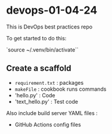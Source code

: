 # devops-01-04-24
This is DevOps best practices repo

To get started to do this:

`source ~/.venv/bin/activate``


## Create a scaffold
* `requirement.txt` : packages
* `makeFile` : cookbook runs commands
* 'hello.py' : Code
* 'text_hello.py' : Test code

Also include build server YAML files :
* GitHub Actions config files
